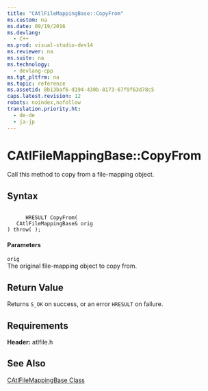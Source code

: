 ```yaml
---
title: "CAtlFileMappingBase::CopyFrom"
ms.custom: na
ms.date: 09/19/2016
ms.devlang: 
  - C++
ms.prod: visual-studio-dev14
ms.reviewer: na
ms.suite: na
ms.technology: 
  - devlang-cpp
ms.tgt_pltfrm: na
ms.topic: reference
ms.assetid: 8b13baf6-d194-430b-8173-67f9f63d78c5
caps.latest.revision: 12
robots: noindex,nofollow
translation.priority.ht: 
  - de-de
  - ja-jp
---
```

# CAtlFileMappingBase::CopyFrom
Call this method to copy from a file-mapping object.  
  
## Syntax  
  
```  
  
      HRESULT CopyFrom(  
   CAtlFileMappingBase& orig   
) throw( );  
```  
  
#### Parameters  
 `orig`  
 The original file-mapping object to copy from.  
  
## Return Value  
 Returns `S_OK` on success, or an error `HRESULT` on failure.  
  
## Requirements  
 **Header:** atlfile.h  
  
## See Also  
 [CAtlFileMappingBase Class](../vs140/CAtlFileMappingBase-Class.md)